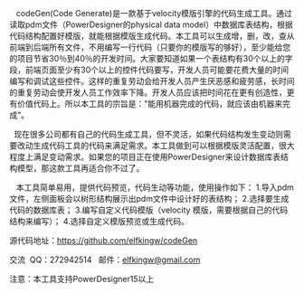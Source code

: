     codeGen(Code Generate)是一款基于velocity模版引擎的代码生成工具。通过读取pdm文件（PowerDesigner的physical data model）中数据库表结构，根据代码结构配置好模版，就能根据模版生成代码。本工具可以生成增，删，改，查从前端到后端所有文件，不用编写一行代码（只要你的模版写的够好），至少能给您的项目节省30％到40％的开发时间。大家要知道如果一个表结构有30个以上的字段，前端页面至少有30个以上的控件代码要写，开发人员可能要花费大量的时间编写和调试这些控件。这样的重复劳动会给开发人员产生厌恶感和疲劳感，长时间的重复劳动会使开发人员工作效率下降。开发人员应该把时间花在更有创造性，更有价值代码上。所以本工具的宗旨是："能用机器完成的代码，就应该由机器来完成"。

    现在很多公司都有自己的代码生成工具，但不灵活，如果代码结构发生变动则需要改动生成代码工具的代码来满足需求。本工具做到可以根据模版灵活配置，很大程度上满足变动需求。如果您的项目正在使用PowerDesigner来设计数据库表结构模型，那这款工具再适合你不过了。

   本工具简单易用，提供代码预览，代码生动等功能，使用操作如下：
1.导入pdm文件，左侧面板会以树形结构展示出pdm文件中设计好的表结构；
2.选择要生成代码的数据库表；
3.编写自定义代码模版（velocity 模版，需要根据自己的代码结构来编写）；
4.选择自定义模版预览或生成代码。

源代码地址：https://github.com/elfkingw/codeGen

交流  QQ：272942514   邮件：elfkingw@gmail.com

注意：本工具支持PowerDesigner15以上




